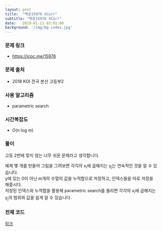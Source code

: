 ```yaml
---
layout: post
title:  "백준15976 XCorr"
subtitle: "백준15976 XCorr"
date:   2019-01-21 03:01:00
background: '/img/bg-index.jpg'
---
```


### 문제 링크
* https://icpc.me/15976

### 문제 출처
* 2018 KOI 전국 본선 고등부2

### 사용 알고리즘
* parametric search

### 시간복잡도
* O(n log m)

### 풀이
고등 2번에 맞지 않는 너무 쉬운 문제라고 생각합니다.

예제 몇 개를 만들어 그림을 그려보면 각각의 x<sub>i</sub>에 곱해지는 y<sub>j</sub>는 연속적인 것을 알 수 있습니다.<Br>
y에 있는 0이 아닌 m개의 수열의 값을 누적합으로 저장하고, 인덱스들을 따로 저장을 해줍시다.<br>
저장된 인덱스와 누적합을 활용해 parametric search를 돌리면 각각의 x<sub>i</sub>에 곱해지는 y<sub>j</sub>의 범위와 값을 쉽게 알 수 있습니다.

### 전체 코드
<a href = "https://github.com/justiceHui/BOJ/blob/master/KOI_Final/15976.cpp">링크</a>
